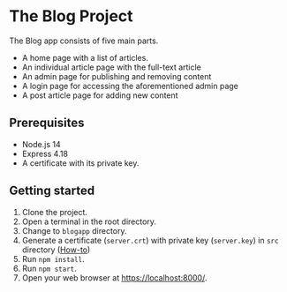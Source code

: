 # The Blog Project

The Blog app consists of five main parts.

- A home page with a list of articles.
- An individual article page with the full-text article
- An admin page for publishing and removing content
- A login page for accessing the aforementioned admin page
- A post article page for adding new content

## Prerequisites

- Node.js 14
- Express 4.18
- A certificate with its private key.

## Getting started

1. Clone the project.
1. Open a terminal in the root directory.
1. Change to `blogapp` directory.
1. Generate a certificate (`server.crt`) with private key (`server.key`) in `src` directory ([How-to][1])
1. Run `npm install`.
1. Run `npm start`.
1. Open your web browser at <https://localhost:8000/>.

[1]: https://gist.github.com/feliperomero3/a6282b0e7ca579fff0e296227675190d
